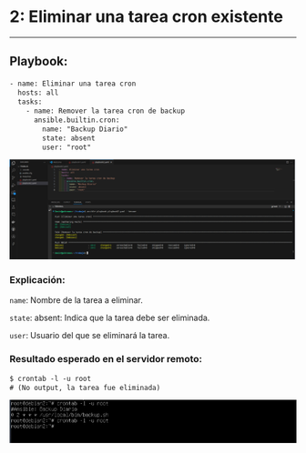 # 2: Eliminar una tarea cron existente

***

## Playbook:
```
- name: Eliminar una tarea cron
  hosts: all
  tasks:
    - name: Remover la tarea cron de backup
      ansible.builtin.cron:
        name: "Backup Diario"
        state: absent
        user: "root"
```
![img](img/img4.png)

### Explicación:

`name`: Nombre de la tarea a eliminar.

`state`: absent: Indica que la tarea debe ser eliminada.

`user`: Usuario del que se eliminará la tarea.

### Resultado esperado en el servidor remoto:

```
$ crontab -l -u root
# (No output, la tarea fue eliminada)
```

![img](img/img5.png)
